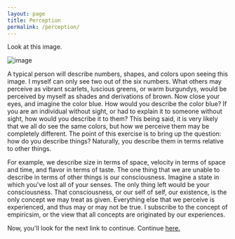 ```yaml
---
layout: page
title: Perception
permalink: /perception/
---
```

Look at this image.

![image](https://images.ctfassets.net/u4vv676b8z52/6tpwrD6xE7eAVT48WiRO8G/af44a4b15a5833c1c570fa465d6b5004/ishihara-test-hero-compressor.jpg?fm=jpg&q=80)

A typical person will describe numbers, shapes, and colors upon seeing this image. I myself can only see two out of the six numbers. What others may perceive as vibrant scarlets, luscious greens, or warm burgundys, would be perceived by myself as shades and derivations of brown. Now close your eyes, and imagine the color blue. How would you describe the color blue? If you are an individual without sight, or had to explain it to someone without sight, how would you describe it to them? This being said, it is very likely that we all do see the same colors, but how we perceive them may be completely different. The point of this exercise is to bring up the question: how do you describe things? Naturally, you describe them in terms relative to other things. 

For example, we describe size in terms of space, velocity in terms of space and time, and flavor in terms of taste. The one thing that we are unable to describe in terms of other things is our consciousness. Imagine a state in which you've lost all of your senses. The only thing left would be your consciousness. That consciousness, or our self of self, our existence, is the only concept we may treat as given. Everything else that we perceive is experienced, and thus may or may not be true. I subscribe to the concept of empiricsim, or the view that all concepts are originated by our experiences. 

Now, you'll look for the next link to continue. 
Continue [here.](https://kuraian.github.io/phil20b-project/hume-ility)